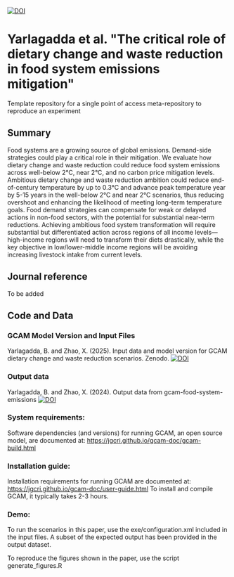 [![DOI](https://zenodo.org/badge/265119113.svg)](https://zenodo.org/badge/latestdoi/265119113)

# Yarlagadda et al. "The critical role of dietary change and waste reduction in food system emissions mitigation"
Template repository for a single point of access meta-repository to reproduce an experiment

## Summary
Food systems are a growing source of global emissions. Demand-side strategies could play a critical role in their mitigation. We evaluate how dietary change and waste reduction could reduce food system emissions across well-below 2°C, near 2°C, and no carbon price mitigation levels. Ambitious dietary change and waste reduction ambition could reduce end-of-century temperature by up to 0.3°C and advance peak temperature year by 5-15 years in the well-below 2°C and near 2°C scenarios, thus reducing overshoot and enhancing the likelihood of meeting long-term temperature goals. Food demand strategies can compensate for weak or delayed actions in non-food sectors, with the potential for substantial near-term reductions.  Achieving ambitious food system transformation will require substantial but differentiated action across regions of all income levels—high-income regions will need to transform their diets drastically, while the key objective in low/lower-middle income regions will be avoiding increasing livestock intake from current levels.

## Journal reference
To be added

## Code and Data
### GCAM Model Version and Input Files
Yarlagadda, B. and Zhao, X. (2025). Input data and model version for GCAM dietary change and waste reduction scenarios. Zenodo.
[![DOI](https://zenodo.org/badge/DOI/10.5281/zenodo.10840364.svg)](https://doi.org/10.5281/zenodo.10840364)

### Output data
Yarlagadda, B. and Zhao, X. (2024). Output data from gcam-food-system-emissions
[![DOI](https://zenodo.org/badge/DOI/10.5281/zenodo.10849930.svg)](https://doi.org/10.5281/zenodo.10849930)

### System requirements:
Software dependencies (and versions) for running GCAM, an open source model, are documented at: 
https://jgcri.github.io/gcam-doc/gcam-build.html

### Installation guide:
Installation requirements for running GCAM are documented at:
https://jgcri.github.io/gcam-doc/user-guide.html
To install and compile GCAM, it typically takes 2-3 hours.

### Demo:
To run the scenarios in this paper, use the exe/configuration.xml included in the input files.
A subset of the expected output has been provided in the output dataset.

To reproduce the figures shown in the paper, use the script generate_figures.R
